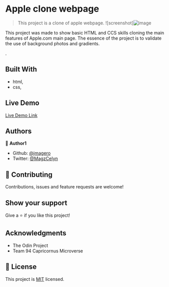 # Apple clone webpage

> This project is a clone of apple webpage. 
![screenshot]![image](https://user-images.githubusercontent.com/52098394/77176366-04d70480-6ad5-11ea-82d8-75eab48696b9.png)


This project was made to show  basic HTML and CCS skills cloning the main features of Apple.com main page.
The essence of the project is to validate the use of background photos and gradients.

.

## Built With

- html,
- css,

## Live Demo

[Live Demo Link](https://rawcdn.githack.com/Jmagero/apple-clone/ea681b2ddfdaedd4ba81485f34cd5676c0995f8d/index.html)


## Authors

👤 **Author1**

- Github: [@jmagero](https://github.com/Jmagero)
- Twitter: [@MagzCelyn](https://twitter.com/magzcelyn)

## 🤝 Contributing

Contributions, issues and feature requests are welcome!

## Show your support

Give a ⭐️ if you like this project!

## Acknowledgments

- The Odin Project
- Team 94 Capricornus Microverse

## 📝 License

This project is [MIT](lic.url) licensed.
